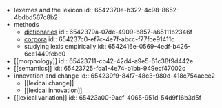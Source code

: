 - lexemes and the lexicon
  id:: 6542370e-b322-4c98-8652-4bdbd567c8b2
- methods
	- [dictionaries]([[dictionary]])
	  id:: 6542379a-07de-4909-b857-a65111b2346f
	- [corpora]([[corpus]])
	  id:: 654237c0-ef7c-4e7f-abcc-f77fce91411c
	- studying lexis empirically
	  id:: 6542416e-0569-4edf-b426-6ce1449febd0
- [[morphology]]
  id:: 65423711-cb42-42d4-a9e5-61c38f9d442e
- [[semantics]]
  id:: 65423725-fda1-4e74-b1bb-949ecf47002c
- innovation and change
  id:: 654239f9-84f7-48c3-980d-418c754aeee2
	- [[lexical change]]
	- [[lexical innovation]]
- [[lexical variation]]
  id:: 65423a00-9acf-4065-951d-54d9f16b3d5f